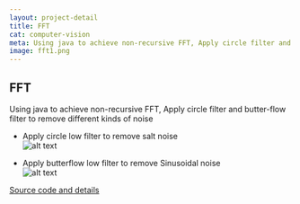 ```yaml
---
layout: project-detail
title: FFT
cat: computer-vision
meta: Using java to achieve non-recursive FFT, Apply circle filter and butter-flow filter to remove different kinds of noise.
image: fft1.png
---
```


## FFT
Using java to achieve non-recursive FFT, Apply circle filter and butter-flow filter to remove different kinds of noise

* Apply circle low filter to remove salt noise<br>
![alt text]({{site.baseurl}}/img/projects/fft1.png)<br>

* Apply butterflow low filter to remove Sinusoidal noise<br>
![alt text]({{site.baseurl}}/img/projects/fft2.png)<br>

[Source code and details](https://github.com/kaili37575/FFT-Java)<br>